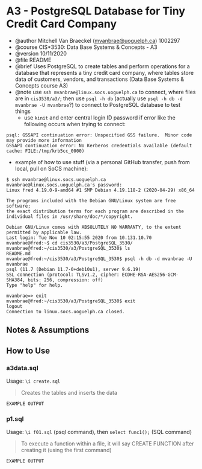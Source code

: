 # A3 - PostgreSQL Database for Tiny Credit Card Company

- @author Mitchell Van Braeckel (mvanbrae@uoguelph.ca) 1002297
- @course CIS*3530: Data Base Systems & Concepts - A3
- @version 10/11/2020
- @file README
- @brief Uses PostgreSQL to create tables and perform operations for a database that represents a tiny credit card company, where tables store data of customers, vendors, and transactions (Data Base Systems & Concepts course A3)
- @note use `ssh mvanbrae@linux.socs.uoguelph.ca` to connect, where files are in `cis3530/a3/`; then use `psql -h db` (actually use `psql -h db -d mvanbrae -U mvanbrae`?) to connect to PostgreSQL database to test things
  - use `kinit` and enter central login ID password if error like the following occurs when trying to connect:

```text
psql: GSSAPI continuation error: Unspecified GSS failure.  Minor code may provide more information
GSSAPI continuation error: No Kerberos credentials available (default cache: FILE:/tmp/krb5cc_0000)
```

  - example of how to use stuff (via a personal GitHub transfer, push from local, pull on SoCS machine):

```terminal
$ ssh mvanbrae@linux.socs.uoguelph.ca
mvanbrae@linux.socs.uoguelph.ca's password:
Linux fred 4.19.0-9-amd64 #1 SMP Debian 4.19.118-2 (2020-04-29) x86_64

The programs included with the Debian GNU/Linux system are free software;
the exact distribution terms for each program are described in the
individual files in /usr/share/doc/*/copyright.

Debian GNU/Linux comes with ABSOLUTELY NO WARRANTY, to the extent
permitted by applicable law.
Last login: Tue Nov 10 02:15:55 2020 from 10.131.10.70
mvanbrae@fred:~$ cd cis3530/a3/PostgreSQL_3530/
mvanbrae@fred:~/cis3530/a3/PostgreSQL_3530$ ls
README.md
mvanbrae@fred:~/cis3530/a3/PostgreSQL_3530$ psql -h db -d mvanbrae -U mvanbrae
psql (11.7 (Debian 11.7-0+deb10u1), server 9.6.19)
SSL connection (protocol: TLSv1.2, cipher: ECDHE-RSA-AES256-GCM-SHA384, bits: 256, compression: off)
Type "help" for help.

mvanbrae=> exit
mvanbrae@fred:~/cis3530/a3/PostgreSQL_3530$ exit
logout
Connection to linux.socs.uoguelph.ca closed.
```

## Notes & Assumptions

## How to Use

### a3data.sql

Usage: `\i create.sql`

> Creates the tables and inserts the data

```text
EXAMPLE OUTPUT
```

### p1.sql

Usage: `\i f01.sql` (psql command), then `select func1();` (SQL command)

> To execute a function within a file, it will say CREATE FUNCTION after creating it (using the first command)

```text
EXAMPLE OUTPUT
```

